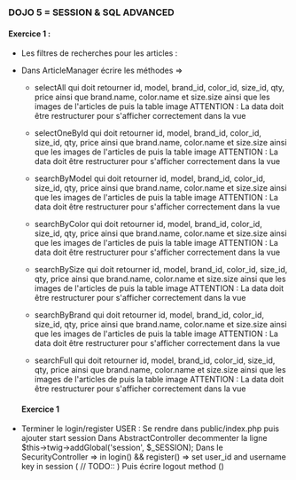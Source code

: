 ### DOJO 5 = SESSION & SQL ADVANCED 

#### Exercice 1 :

- Les filtres de recherches pour les articles :
- Dans ArticleManager écrire les méthodes =>
  
  * selectAll qui doit retourner id, model, brand_id, color_id, size_id, qty, price ainsi que brand.name, color.name et size.size ainsi que les images de l'articles de puis la table image
  ATTENTION : La data doit être restructurer pour s'afficher correctement dans la vue

  * selectOneById qui doit retourner id, model, brand_id, color_id, size_id, qty, price ainsi que brand.name, color.name et size.size ainsi que les images de l'articles de puis la table image
  ATTENTION : La data doit être restructurer pour s'afficher correctement dans la vue

  * searchByModel qui doit retourner id, model, brand_id, color_id, size_id, qty, price ainsi que brand.name, color.name et size.size ainsi que les images de l'articles de puis la table image
  ATTENTION : La data doit être restructurer pour s'afficher correctement dans la vue

  * searchByColor qui doit retourner id, model, brand_id, color_id, size_id, qty, price ainsi que brand.name, color.name et size.size ainsi que les images de l'articles de puis la table image
  ATTENTION : La data doit être restructurer pour s'afficher correctement dans la vue

  * searchBySize qui doit retourner id, model, brand_id, color_id, size_id, qty, price ainsi que brand.name, color.name et size.size ainsi que les images de l'articles de puis la table image
  ATTENTION : La data doit être restructurer pour s'afficher correctement dans la vue

  * searchByBrand qui doit retourner id, model, brand_id, color_id, size_id, qty, price ainsi que brand.name, color.name et size.size ainsi que les images de l'articles de puis la table image
  ATTENTION : La data doit être restructurer pour s'afficher correctement dans la vue

  * searchFull qui doit retourner id, model, brand_id, color_id, size_id, qty, price ainsi que brand.name, color.name et size.size ainsi que les images de l'articles de puis la table image
  ATTENTION : La data doit être restructurer pour s'afficher correctement dans la vue

  #### Exercice 1 

 - Terminer le login/register USER : 
Se rendre dans public/index.php puis ajouter start session
Dans AbstractController decommenter la ligne $this->twig->addGlobal('session', $_SESSION);
Dans le SecurityController => in login() && register() => set user_id and username key in session ( // TODO:: )
Puis écrire logout method ()
